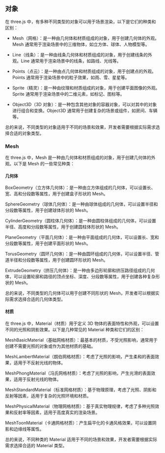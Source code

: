 ## 对象

在 three.js 中，有多种不同类型的对象可以用于场景渲染，以下是它们的种类和区别：

-   Mesh（网格）：是一种由几何体和材质组成的对象，用于创建几何体的外观。Mesh 通常用于渲染场景中的三维物体，如立方体、球体、人物模型等。

-   Line（线条）：是一种由线条几何体和材质组成的对象，用于创建线条的外观。Line 通常用于渲染场景中的线条，如路线、光线等。

-   Points（点云）：是一种由点几何体和材质组成的对象，用于创建点的外观。Points 通常用于渲染场景中的粒子效果，如雨、雪、星星等。

-   Sprite（精灵）：是一种由纹理和材质组成的对象，用于创建平面图像的外观。Sprite 通常用于渲染场景中的二维元素，如标记、图标等。

-   Object3D（3D 对象）：是一种包含其他对象的容器对象，可以对其中的对象进行组合和变换。Object3D 通常用于创建复杂的场景或组件，如房间、车辆等。

总的来说，不同类型的对象适用于不同的场景和效果，开发者需要根据实际需求选择合适的对象类型。

### Mesh

在 three.js 中，Mesh 是一种由几何体和材质组成的对象，用于创建几何体的外观。以下是 Mesh 的一些常见种类：

#### 几何体

BoxGeometry（立方体几何体）：是一种由立方体组成的几何体，可以设置长、宽、高和分段数等属性，用于创建盒子形状的 Mesh。

SphereGeometry（球体几何体）：是一种由球体组成的几何体，可以设置半径和分段数等属性，用于创建球体形状的 Mesh。

CylinderGeometry（圆柱体几何体）：是一种由圆柱体组成的几何体，可以设置半径、高度和分段数等属性，用于创建圆柱体形状的 Mesh。

PlaneGeometry（平面几何体）：是一种由平面组成的几何体，可以设置长、宽和分段数等属性，用于创建平面形状的 Mesh。

TorusGeometry（圆环几何体）：是一种由圆环组成的几何体，可以设置半径、管道半径和分段数等属性，用于创建圆环形状的 Mesh。

ExtrudeGeometry（挤压几何体）：是一种由多边形轮廓和挤压路径组成的几何体，可以设置轮廓和路径的顶点坐标、深度、分段数等属性，用于创建各种复杂形状的 Mesh。

总的来说，不同类型的几何体可以用于创建不同形状的 Mesh，开发者可以根据实际需求选择合适的几何体类型。

#### 材质

在 three.js 中，Material（材质）用于定义 3D 物体的表面特性和外观，可以设置不同的光照和阴影效果。以下是几种常见的 Material 种类和它们的区别：

MeshBasicMaterial（基础网格材质）：最基本的材质，不受光照影响，通常用于创建不需要光照的对象或作为其他材质的基础。

MeshLambertMaterial（朗伯网格材质）：考虑了光照的影响，产生柔和的表面效果，适用于不反射光线的物体。

MeshPhongMaterial（冯氏网格材质）：考虑了光照的影响，产生光滑的表面效果，适用于反射光线的物体。

MeshStandardMaterial（标准网格材质）：基于物理原理，考虑了光照、阴影和反射等因素，适用于复杂的光照环境和材质。

MeshPhysicalMaterial（物理网格材质）：基于真实物理规律，考虑了多种光照效果和反射率等因素，适用于高度真实的渲染场景。

MeshToonMaterial（卡通网格材质）：产生扁平化的卡通风格效果，可以设置阴影和边缘线等属性。

总的来说，不同种类的 Material 适用于不同的场景和效果，开发者需要根据实际需求选择合适的 Material 类型。
